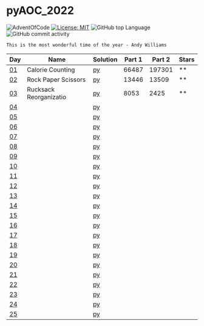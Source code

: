 # pyAOC_2022

![AdventOfCode](https://img.shields.io/badge/Advent%20Of%20Code-2022-blue?style=flat-square) [![License: MIT](https://img.shields.io/badge/License-MIT-green.svg)](https://img.shields.io/github/license/Vasile-hij/pyAOC-2022?style=flat-square) ![GitHub top Language](https://img.shields.io/github/languages/count/Vasile-hij/pyAOC-2022?style=flat-square) ![GitHub commit activity](https://img.shields.io/github/commit-activity/w/Vasile-Hij/pyAOC-2022)


`This is the most wonderful time of the year - Andy Williams`

|  Day                                       | Name             | Solution         | Part 1| Part 2 | Stars |
|--------------------------------------------|------------------|------------------|---|---|---|
| [01](https://adventofcode.com/2022/day/1)  | Calorie Counting | [py](py/day1.py) |66487|197301 | ** |
| [02](https://adventofcode.com/2022/day/2)  | Rock Paper Scissors  | [py](py/day2.py) |13446|13509 |** |
| [03](https://adventofcode.com/2022/day/3)  | Rucksack Reorganizatio  | [py](py/day3.py) |8053| 2425|**|
| [04](https://adventofcode.com/2022/day/4)  |                  | [py](py/day4.py) || | |
| [05](https://adventofcode.com/2022/day/5)  |                  | [py](py/day5.py) || | |
| [06](https://adventofcode.com/2022/day/6)  |                  | [py](py/day6.py) || | |
| [07](https://adventofcode.com/2022/day/7)  |                  | [py](py/day7.py) || | |
| [08](https://adventofcode.com/2022/day/8)  |                  | [py](py/day8.py) || | |
| [09](https://adventofcode.com/2022/day/9)  |                  | [py](py/day9.py) || | |
| [10](https://adventofcode.com/2022/day/10) |                  | [py](py/day10.py) || | |
| [11](https://adventofcode.com/2022/day/11) |                  | [py](py/day11.py) || | |
| [12](https://adventofcode.com/2022/day/12) |                  | [py](py/day12.py) || | |
| [13](https://adventofcode.com/2022/day/13) |                  | [py](py/day13.py) || | |
| [14](https://adventofcode.com/2022/day/14) |                  | [py](py/day14.py) || | |
| [15](https://adventofcode.com/2022/day/15) |                  | [py](py/day15.py) || | |
| [16](https://adventofcode.com/2022/day/16) |                  | [py](py/day16.py) || | |
| [17](https://adventofcode.com/2022/day/17) |                  | [py](py/day17.py) || | |
| [18](https://adventofcode.com/2022/day/18) |                  | [py](py/day18.py) || | |
| [19](https://adventofcode.com/2022/day/19) |                  | [py](py/day19.py) || | |
| [20](https://adventofcode.com/2022/day/20) |                  | [py](py/day20.py) || | |
| [21](https://adventofcode.com/2022/day/21) |                  | [py](py/day21.py) || | |
| [22](https://adventofcode.com/2022/day/22) |                  | [py](py/day22.py) || | |
| [23](https://adventofcode.com/2022/day/23) |                  | [py](py/day23.py) || | |
| [24](https://adventofcode.com/2022/day/24) |                  | [py](py/day24.py) || | |
| [25](https://adventofcode.com/2022/day/25) |                  | [py](py/day25.py) || | |
